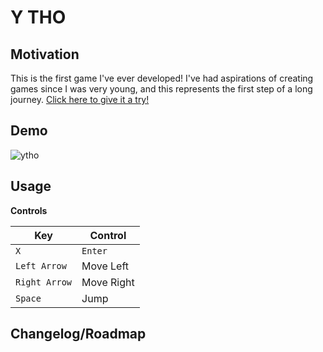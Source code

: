 # Y THO

## Motivation

This is the first game I've ever developed! I've had aspirations of creating games since I was very young, and this represents the first step of a long journey. [Click here to give it a try!](https://js13kgames.com/games/y-tho/index.html)

## Demo

![ytho](https://user-images.githubusercontent.com/42557448/134749140-82b10201-fdd2-4588-a4b5-493e5fc9b938.gif)

## Usage

**Controls**

| Key | Control |
|-----|---------|
| `X` | `Enter` | Interact |
| `Left Arrow` | Move Left |
| `Right Arrow` | Move Right |
| `Space` | Jump |

## Changelog/Roadmap

